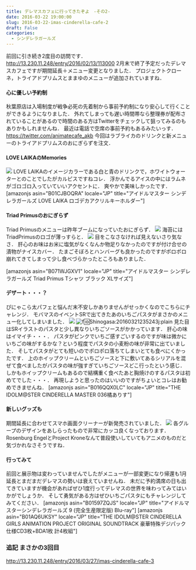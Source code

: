 ```yaml
---
title: デレマスカフェに行ってきたぞよ　-その2-
date: 2016-03-22 19:00:00
slug: 2016-03-22-imas-cinderella-cafe-2
draft: False
categories:
  - シンデレラガールズ
---
```


前回に引き続き2度目の訪問です． http://13.230.11.248/entry/2016/02/13/113000 2月末で終了予定だったデレマスカフェですが期間延長＋メニュー変更となりました． プロジェクトクローネ，トライアドプリムスとままゆのメニューが追加されていますね． 

#### 心に優しい予約制

秋葉原店は入場制度が戦争必死の先着制から事前予約制になり安心して行くことができるようになりました． 外れてしまっても遅い時間帯なら整理券が配布されていることがあるので時間のある方はTwitterをチェックして狙ってみるのもありかもしれませんね． 最近は電話で空席の事前予約もあるみたいっす． https://twitter.com/animatecafe_akb 今回はラブライカのドリンクと新メニューのトライアドプリムスのおにぎらずを注文． 

#### LOVE LAIKAのMemories

![](https://lh3.googleusercontent.com/-RAdDBpFvFSg/Vu_mf1yukXI/AAAAAAAASxw/1uup68OT5nUcL0lc3vI0zHXuhvrw1UXXQ/s1024/image.jpg) LOVE LAIKAのイメージカラーである白と青のドリンクで，ホワイトウォーターとのことでしたがカルピスですねコレ． 浮かんでるアイスの中にはラムネがゴロゴロ入っていていいアクセントに． 爽やかで美味しかったです． [amazonjs asin="B01CJBOQRA" locale="JP" title="アイドルマスター シンデレラガールズ LOVE LAIKA ロゴデカアクリルキーホルダー"] 

#### Triad Primusのおにぎらず

Triad Primusのメニューは昨年ブームになっていたおにぎらず． ![](https://lh3.googleusercontent.com/-pEHKnRu78RE/Vu_mtUpkOlI/AAAAAAAASxw/CpGRNxspfQMleYUOVRGxoJuYSgi7h9j6Q/s1024/image.jpg) 海苔にはTriadPrimusのロゴが薄っすらと． ![](https://lh3.googleusercontent.com/-bJ8qyrx8LQg/Vu_m0Vcap7I/AAAAAAAASxw/95HMAgb6GeAxXCYzaO0AHLJCvA2tTMHQg/s1024/image.jpg) 目をこなさなければ見えないさり気なさ． 肝心のお味はお米に塩気がなくなんか物足りなかったのですが付け合せの漬物がナイスカバー． たまごそぼろとハンバーグも良かったのですがポロポロ崩れてきてしまって少し食べづらかったところもありました． 

 

[amazonjs asin="B071WJGXV1" locale="JP" title="アイドルマスター シンデレラガールズ Triad Primus Tシャツ ブラック XLサイズ"]

#### デザート・・・？

ぴにゃこら太パフェと悩んだ末不安しかありませんがせっかくなのでこちらにチャレンジ． モバマスのイベントSRで出てきたあのいちごパスタがまさかのメニュー化してしまいました． ![](https://lh3.googleusercontent.com/--iqcNmDlubU/Vu_m83-lASI/AAAAAAAASxw/-jNaLMbbjxokeaU44wggU3oA8OyF-FR9w/s1024/image.jpg) ![f:id:Shinogasa:20160321235243j:plain](https://cdn-ak.f.st-hatena.com/images/fotolife/S/Shinogasa/20160321/20160321235243.jpg) 見た目はSRイラストのパスタと少し異なりいちごソースがかかっています． 肝心の味はイマイチ・・・． パスタがピンクでいちご感すごいするのですが味は微かにいちごの味がするかな？という程度でパスタの小麦粉の味が非常に出ていました． そしてパスタがとても短いのでポロポロ落ちてしまいとても食べにくかったです． 上のホイップクリームといちごソースと下に敷いてあるシリアルを混ぜて食べましたがパスタの味が強すぎていちごソースどこ行ったという感じ． しかもホイップクリームもあるので結構重く食べたあと胸焼けのするパスタは初めてでした・・・． 再現しようと思ったのはいいのですがちょいとコレはお勧めできませんね． [amazonjs asin="B016QQX0LC" locale="JP" title="THE IDOLM@STER CINDERELLA MASTER 036橘ありす"] 

#### 新しいグッズも

期間延長に合わせてスマホ画面クリーナーが新発売されていました． ![](https://lh3.googleusercontent.com/-K-obAmlEWxI/Vu_ZrevKG-I/AAAAAAAASxA/YvfniKYtGO4wmAgSmA7KOcsO6Q8RC_B2Q/s1024/CameraZOOM-20160321202304997.jpg) 各グループのデザインをあしらったもので非常にカッコ良くなっております． Rosenburg EngelとProject Kroneなんて普段使いしていてもアニメのものだと気づかれなさそうですね． 

#### 行ってみて

前回と展示物は変わっていませんでしたがメニューが一部変更になり帰還も1月延長とまだまだデレマスの勢いは衰えていませんね． 未だに予約満席の日も出てきていますが機会があればぜひ1度行ってデレマスの世界を味わってみてはいかがでしょうか． そして勇気がある方はぜひいちごパスタにもチャレンジしてみてください． [amazonjs asin="B01597ZQJS" locale="JP" title="アイドルマスターシンデレラガールズ 9 (完全生産限定版) Blu-ray"] [amazonjs asin="B01AQ6UKSY" locale="JP" title="THE IDOLM@STER CINDERELLA GIRLS ANIMATION PROJECT ORIGINAL SOUNDTRACK 豪華特殊デジパック仕様CD3枚+BDA1枚 計4枚組"] 

### 追記 まさかの3回目

http://13.230.11.248/entry/2016/03/27/imas-cinderella-cafe-3
